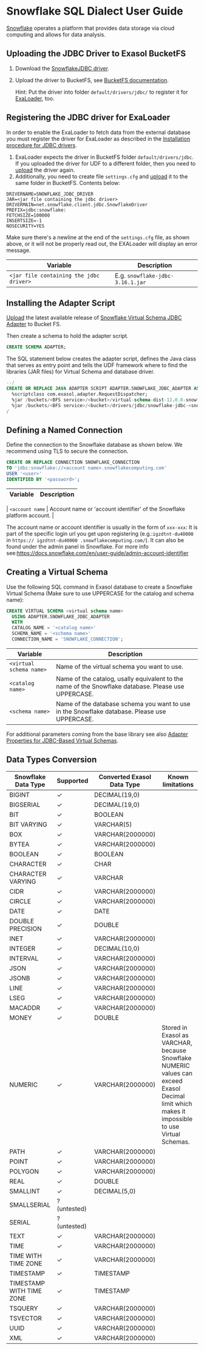 # Snowflake SQL Dialect User Guide

[Snowflake](https://www.snowflake.com/) operates a platform that provides data storage via cloud computing and allows for data analysis.

## Uploading the JDBC Driver to Exasol BucketFS

1. Download the [SnowflakeJDBC driver](https://docs.snowflake.com/en/developer-guide/jdbc/jdbc-download).

2. Upload the driver to BucketFS, see [BucketFS documentation](https://docs.exasol.com/db/latest/administration/on-premise/bucketfs/accessfiles.htm).

   Hint: Put the driver into folder `default/drivers/jdbc/` to register it for [ExaLoader](#registering-the-jdbc-driver-for-exaloader), too.

## Registering the JDBC driver for ExaLoader

In order to enable the ExaLoader to fetch data from the external database you must register the driver for ExaLoader as described in the [Installation procedure for JDBC drivers](https://github.com/exasol/docker-db/#installing-custom-jdbc-drivers).
1. ExaLoader expects the driver in BucketFS folder `default/drivers/jdbc`.<br />
   If you uploaded the driver for UDF to a different folder, then you need to [upload](#uploading-the-jdbc-driver-to-exasol-bucketfs) the driver again.
2. Additionally, you need to create file `settings.cfg` and [upload](#uploading-the-jdbc-driver-to-exasol-bucketfs) it to the same folder in BucketFS. Contents below:

```
DRIVERNAME=SNOWFLAKE_JDBC_DRIVER
JAR=<jar file containing the jdbc driver>
DRIVERMAIN=net.snowflake.client.jdbc.SnowflakeDriver
PREFIX=jdbc:snowflake:
FETCHSIZE=100000
INSERTSIZE=-1
NOSECURITY=YES

```
Make sure there's a newline at the end of the `settings.cfg` file, as shown above, or it will not be properly read out, the EXALoader will display an error message.

| Variable                                | Description                      |
|-----------------------------------------|----------------------------------|
| `<jar file containing the jdbc driver>` | E.g. `snowflake-jdbc-3.16.1.jar` |

## Installing the Adapter Script

[Upload](https://docs.exasol.com/db/latest/administration/on-premise/bucketfs/accessfiles.htm) the latest available release of [Snowflake Virtual Schema JDBC Adapter](https://github.com/exasol/snowflake-virtual-schema/releases) to Bucket FS.

Then create a schema to hold the adapter script.

```sql
CREATE SCHEMA ADAPTER;
```

The SQL statement below creates the adapter script, defines the Java class that serves as entry point and tells the UDF framework where to find the libraries (JAR files) for Virtual Schema and database driver.

```sql
--/
CREATE OR REPLACE JAVA ADAPTER SCRIPT ADAPTER.SNOWFLAKE_JDBC_ADAPTER AS
  %scriptclass com.exasol.adapter.RequestDispatcher;
  %jar /buckets/<BFS service>/<bucket>/virtual-schema-dist-12.0.0-snowflake-0.1.0.jar;
  %jar /buckets/<BFS service>/<bucket>/drivers/jdbc/snowflake-jdbc-<snowflake-driver-version>.jar;
/
```

## Defining a Named Connection

Define the connection to the Snowflake database as shown below. We recommend using TLS to secure the connection.

```sql
CREATE OR REPLACE CONNECTION SNOWFLAKE_CONNECTION
TO 'jdbc:snowflake://<account name>.snowflakecomputing.com'
USER '<user>'
IDENTIFIED BY '<password>';
```

| Variable | Description |
|----------|-------------|

| `<account name` | Account name or 'account identifier' of the Snowflake platform account. |

The account name or account identifier is usually in the form of `xxx-xxx`: 
It is part of the specific login url you get upon registering (e.g.:`igzdtnt-du40000` in `https:// igzdtnt-du40000 .snowflakecomputing.com/`). 
It can also be found under the admin panel in Snowflake. 
For more info see:https://docs.snowflake.com/en/user-guide/admin-account-identifier

## Creating a Virtual Schema

Use the following SQL command in Exasol database to create a Snowflake Virtual Schema 
(Make sure to use UPPERCASE for the catalog and schema name):

```sql
CREATE VIRTUAL SCHEMA <virtual schema name>
  USING ADAPTER.SNOWFLAKE_JDBC_ADAPTER
  WITH
  CATALOG_NAME = '<catalog name>'
  SCHEMA_NAME = '<schema name>'
  CONNECTION_NAME = 'SNOWFLAKE_CONNECTION';
```

| Variable                | Description                                                                                         |
|-------------------------|-----------------------------------------------------------------------------------------------------|
| `<virtual schema name>` | Name of the virtual schema you want to use.                                                         |
| `<catalog name>`        | Name of the catalog, usally equivalent to the name of the Snowflake database. Please use UPPERCASE. |
| `<schema name>`         | Name of the database schema you want to use in the Snowflake database. Please use UPPERCASE.        |


For additional parameters coming from the base library see also [Adapter Properties for JDBC-Based Virtual Schemas](https://github.com/exasol/virtual-schema-common-jdbc#adapter-properties-for-jdbc-based-virtual-schemas).

## Data Types Conversion

| Snowflake Data Type      | Supported    | Converted Exasol Data Type | Known limitations                                                                                                                                |
|--------------------------|--------------|----------------------------|--------------------------------------------------------------------------------------------------------------------------------------------------|
| BIGINT                   | ✓            | DECIMAL(19,0)              |                                                                                                                                                  |
| BIGSERIAL                | ✓            | DECIMAL(19,0)              |                                                                                                                                                  |
| BIT                      | ✓            | BOOLEAN                    |                                                                                                                                                  |
| BIT VARYING              | ✓            | VARCHAR(5)                 |                                                                                                                                                  |
| BOX                      | ✓            | VARCHAR(2000000)           |                                                                                                                                                  |
| BYTEA                    | ✓            | VARCHAR(2000000)           |                                                                                                                                                  |
| BOOLEAN                  | ✓            | BOOLEAN                    |                                                                                                                                                  |
| CHARACTER                | ✓            | CHAR                       |                                                                                                                                                  |
| CHARACTER VARYING        | ✓            | VARCHAR                    |                                                                                                                                                  |
| CIDR                     | ✓            | VARCHAR(2000000)           |                                                                                                                                                  |
| CIRCLE                   | ✓            | VARCHAR(2000000)           |                                                                                                                                                  |
| DATE                     | ✓            | DATE                       |                                                                                                                                                  |
| DOUBLE PRECISION         | ✓            | DOUBLE                     |                                                                                                                                                  |
| INET                     | ✓            | VARCHAR(2000000)           |                                                                                                                                                  |
| INTEGER                  | ✓            | DECIMAL(10,0)              |                                                                                                                                                  |
| INTERVAL                 | ✓            | VARCHAR(2000000)           |                                                                                                                                                  |
| JSON                     | ✓            | VARCHAR(2000000)           |                                                                                                                                                  |
| JSONB                    | ✓            | VARCHAR(2000000)           |                                                                                                                                                  |
| LINE                     | ✓            | VARCHAR(2000000)           |                                                                                                                                                  |
| LSEG                     | ✓            | VARCHAR(2000000)           |                                                                                                                                                  |
| MACADDR                  | ✓            | VARCHAR(2000000)           |                                                                                                                                                  |
| MONEY                    | ✓            | DOUBLE                     |                                                                                                                                                  |
| NUMERIC                  | ✓            | VARCHAR(2000000)           | Stored in Exasol as VARCHAR, because Snowflake NUMERIC values can exceed  Exasol Decimal limit which makes it impossible to use Virtual Schemas. |
| PATH                     | ✓            | VARCHAR(2000000)           |                                                                                                                                                  |
| POINT                    | ✓            | VARCHAR(2000000)           |                                                                                                                                                  |
| POLYGON                  | ✓            | VARCHAR(2000000)           |                                                                                                                                                  |
| REAL                     | ✓            | DOUBLE                     |                                                                                                                                                  |
| SMALLINT                 | ✓            | DECIMAL(5,0)               |                                                                                                                                                  |
| SMALLSERIAL              | ? (untested) |                            |                                                                                                                                                  |
| SERIAL                   | ? (untested) |                            |                                                                                                                                                  |
| TEXT                     | ✓            | VARCHAR(2000000)           |                                                                                                                                                  |
| TIME                     | ✓            | VARCHAR(2000000)           |                                                                                                                                                  |
| TIME WITH TIME ZONE      | ✓            | VARCHAR(2000000)           |                                                                                                                                                  |
| TIMESTAMP                | ✓            | TIMESTAMP                  |                                                                                                                                                  |
| TIMESTAMP WITH TIME ZONE | ✓            | TIMESTAMP                  |                                                                                                                                                  |
| TSQUERY                  | ✓            | VARCHAR(2000000)           |                                                                                                                                                  |
| TSVECTOR                 | ✓            | VARCHAR(2000000)           |                                                                                                                                                  |
| UUID                     | ✓            | VARCHAR(2000000)           |                                                                                                                                                  |
| XML                      | ✓            | VARCHAR(2000000)           |                                                                                                                                                  |
